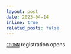 ```yaml
---
layout: post
date: 2023-04-14
inline: true
related_posts: false
---
```


[`CROWN`](https://crown.isi.uu.nl/) registration opens
